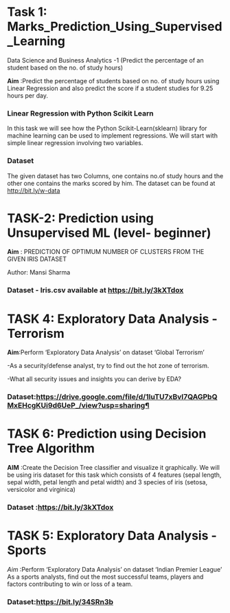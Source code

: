 # Task 1: Marks_Prediction_Using_Supervised_Learning
Data Science and Business Analytics -1 (Predict the percentage of an student based on the no. of study hours)

__Aim__ :Predict the percentage of students based on no. of study hours using Linear Regression and also predict the score if a student studies for 9.25 hours per day.

### Linear Regression with Python Scikit Learn

In this task we will see how the Python Scikit-Learn(sklearn) library for machine learning can be used to implement regressions. We will start with simple linear regression involving two variables.

### Dataset

The given dataset has two Columns, one contains no.of study hours and the other one contains the marks scored by him. The dataset can be found at http://bit.ly/w-data

# TASK-2: Prediction using Unsupervised ML (level- beginner)
__Aim__ : PREDICTION OF OPTIMUM NUMBER OF CLUSTERS FROM THE GIVEN IRIS DATASET

Author: Mansi Sharma
### Dataset - Iris.csv available at https://bit.ly/3kXTdox




# TASK 4: Exploratory Data Analysis - Terrorism
__Aim__:Perform ‘Exploratory Data Analysis’ on dataset ‘Global Terrorism’

-As a security/defense analyst, try to find out the hot zone of terrorism.

-What all security issues and insights you can derive by EDA?

### Dataset:https://drive.google.com/file/d/1luTU7xBvI7QAGPbQMxEHcgKUi9d6UeP_/view?usp=sharing¶


# TASK 6: Prediction using Decision Tree Algorithm

__AIM__ :Create the Decision Tree classifier and visualize it graphically.
We will be using iris dataset for this task which consists of 4 features (sepal length, sepal width, petal length and petal width) and 3 species of iris (setosa, versicolor and virginica)

### Dataset :https://bit.ly/3kXTdox



# TASK 5: Exploratory Data Analysis - Sports

_Aim_ :Perform ‘Exploratory Data Analysis’ on dataset ‘Indian Premier League’ As a sports analysts, find out the most successful teams, players and factors contributing to win or loss of a team.

### Dataset:https://bit.ly/34SRn3b
